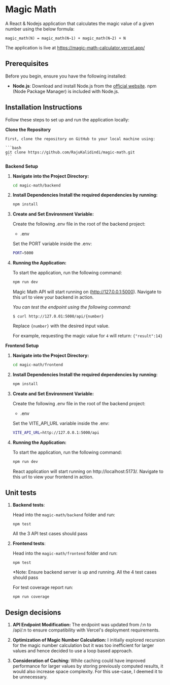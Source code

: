 # Magic Math

A React & Nodejs application that calculates the magic value of a given number using the below formula:

```
magic_math(N) = magic_math(N−1) + magic_math(N−2) + N
```

The application is live at https://magic-math-calculator.vercel.app/

## Prerequisites

Before you begin, ensure you have the following installed:

-   **Node.js**: Download and install Node.js from the [official website](https://nodejs.org/). npm (Node Package Manager) is included with Node.js.

## Installation Instructions

Follow these steps to set up and run the application locally:

**Clone the Repository**

    First, clone the repository on GitHub to your local machine using:

    ```bash
    git clone https://github.com/RajuKalidindi/magic-math.git
    ```

**Backend Setup**

1.  **Navigate into the Project Directory:**

    ```bash
    cd magic-math/backend
    ```

2.  **Install Dependencies Install the required dependencies by running:**

    ```bash
    npm install
    ```

3.  **Create and Set Environment Variable:**

    Create the following .env file in the root of the backend project:

    -   .env

    Set the PORT variable inside the .env:

    ```bash
    PORT=5000
    ```

4.  **Running the Application:**

    To start the application, run the following command:

    ```bash
    npm run dev
    ```

    Magic Math API will start running on (http://127.0.0.1:5000). Navigate to this url to view your backend in action.

    _You can test the endpoint using the following command:_

    ```
    $ curl http://127.0.01:5000/api/{number}
    ```

    Replace `{number}` with the desired input value.

    For example, requesting the magic value for `4` will return:
    `{"result":14}`

**Frontend Setup**

1.  **Navigate into the Project Directory:**

    ```bash
    cd magic-math/frontend
    ```

2.  **Install Dependencies Install the required dependencies by running:**

    ```bash
    npm install
    ```

3.  **Create and Set Environment Variable:**

    Create the following .env file in the root of the backend project:

    -   .env

    Set the VITE_API_URL variable inside the .env:

    ```bash
    VITE_API_URL=http://127.0.0.1:5000/api
    ```

4.  **Running the Application:**

    To start the application, run the following command:

    ```bash
    npm run dev
    ```

    React application will start running on http://localhost:5173/. Navigate to this url to view your frontend in action.

## Unit tests

1. **Backend tests**:

    Head into the `magic-math/backend` folder and run:

    ```
    npm test
    ```

    All the 3 API test cases should pass

2. **Frontend tests**:

    Head into the `magic-math/frontend` folder and run:

    ```
    npm test
    ```

    \*Note: Ensure backend server is up and running. All the 4 test cases should pass

    For test coverage report run:

    ```
    npm run coverage
    ```

## Design decisions

1. **API Endpoint Modification:** The endpoint was updated from /:n to /api/:n to ensure compatibility with Vercel's deployment requirements.

2. **Optimization of Magic Number Calculation:** I initially explored recursion for the magic number calculation but it was too inefficient for larger values and hence decided to use a loop based approach.

3. **Consideration of Caching:** While caching could have improved performance for larger values by storing previously computed results, it would also increase space complexity. For this use-case, I deemed it to be unnecessary.
